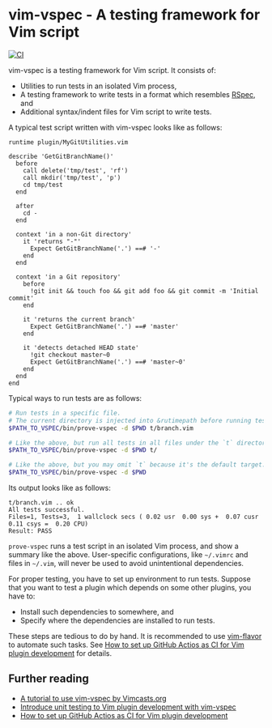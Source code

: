 # vim-vspec - A testing framework for Vim script

[![CI](https://github.com/kana/vim-vspec/actions/workflows/ci.yml/badge.svg)](https://github.com/kana/vim-vspec/actions/workflows/ci.yml)

vim-vspec is a testing framework for Vim script.  It consists of:

* Utilities to run tests in an isolated Vim process,
* A testing framework to write tests in a format which resembles [RSpec](https://rspec.info/), and
* Additional syntax/indent files for Vim script to write tests.

A typical test script written with vim-vspec looks like as follows:

```vim
runtime plugin/MyGitUtilities.vim

describe 'GetGitBranchName()'
  before
    call delete('tmp/test', 'rf')
    call mkdir('tmp/test', 'p')
    cd tmp/test
  end

  after
    cd -
  end

  context 'in a non-Git directory'
    it 'returns "-"'
      Expect GetGitBranchName('.') ==# '-'
    end
  end

  context 'in a Git repository'
    before
      !git init && touch foo && git add foo && git commit -m 'Initial commit'
    end

    it 'returns the current branch'
      Expect GetGitBranchName('.') ==# 'master'
    end

    it 'detects detached HEAD state'
      !git checkout master~0
      Expect GetGitBranchName('.') ==# 'master~0'
    end
  end
end
```

Typical ways to run tests are as follows:

```bash
# Run tests in a specific file.
# The current directory is injected into &rutimepath before running tests.
$PATH_TO_VSPEC/bin/prove-vspec -d $PWD t/branch.vim

# Like the above, but run all tests in all files under the `t` directory.
$PATH_TO_VSPEC/bin/prove-vspec -d $PWD t/

# Like the above, but you may omit `t` because it's the default target.
$PATH_TO_VSPEC/bin/prove-vspec -d $PWD
```

Its output looks like as follows:

```
t/branch.vim .. ok
All tests successful.
Files=1, Tests=3,  1 wallclock secs ( 0.02 usr  0.00 sys +  0.07 cusr  0.11 csys =  0.20 CPU)
Result: PASS
```

`prove-vspec` runs a test script in an isolated Vim process, and show
a summary like the above.  User-specific configurations, like `~/.vimrc` and
files in `~/.vim`, will never be used to avoid unintentional dependencies.

For proper testing, you have to set up environment to run tests.  Suppose that
you want to test a plugin which depends on some other plugins, you have to:

* Install such dependencies to somewhere, and
* Specify where the dependencies are installed to run tests.

These steps are tedious to do by hand.  It is recommended to use
[vim-flavor](https://github.com/kana/vim-flavor) to automate such tasks.
See [How to set up GitHub Actios as CI for Vim plugin development](./TUTORIAL-CI.md) for details.

## Further reading

* [A tutorial to use vim-vspec by Vimcasts.org](http://vimcasts.org/episodes/an-introduction-to-vspec/)
* [Introduce unit testing to Vim plugin development with vim-vspec](https://whileimautomaton.net/2013/02/13211500)
* [How to set up GitHub Actios as CI for Vim plugin development](./TUTORIAL-CI.md)

<!-- vim: set expandtab shiftwidth=4 softtabstop=4 textwidth=78 : -->

